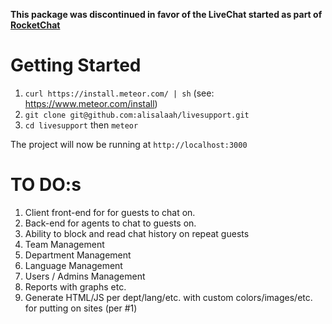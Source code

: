 **This package was discontinued in favor of the LiveChat started as part of [RocketChat](https://rocket.chat/)**

# Getting Started

1. `curl https://install.meteor.com/ | sh` (see: https://www.meteor.com/install)
2. `git clone git@github.com:alisalaah/livesupport.git`
3. `cd livesupport` then `meteor`

The project will now be running at `http://localhost:3000`

# TO DO:s

1. Client front-end for for guests to chat on.
2. Back-end for agents to chat to guests on.
3. Ability to block and read chat history on repeat guests
4. Team Management
5. Department Management
6. Language Management
7. Users / Admins Management
8. Reports with graphs etc.
9. Generate HTML/JS per dept/lang/etc. with custom colors/images/etc. for putting on sites (per #1)
